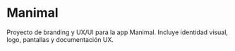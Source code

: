 # Manimal

Proyecto de branding y UX/UI para la app Manimal. Incluye identidad visual, logo, pantallas y documentación UX.
